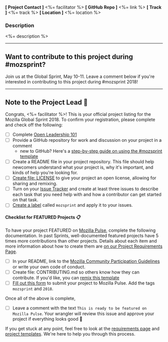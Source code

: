 <!--- Keep everything below and click 'Submit new issue'  --->

**[ Project Contact ]** <%= facilitator %>
**[ GitHub Repo ]** <%= link %>
**[ Track ]** <%= track %>
**[ Location ]** <%= location %>

### Description
<%= description %>
***

## Want to contribute to this project during #mozsprint?
Join us at the Global Sprint, May 10-11. Leave a comment below if you're interested in contributing to this project during #mozsprint 2018!

***

## Note to the Project Lead :tada:
Congrats, <%= facilitator %>! This is your official project listing for the Mozilla Global Sprint 2018. To confirm your registration, please complete and check off the following:

- [ ] Complete [Open Leadership 101](https://mozilla.teachable.com/p/open-leadership-101)
- [ ] Provide a GitHub repository for work and discussion on your project in a comment
  - new to GitHub?  Here's a [step-by-step guide on using the #mozsprint template](https://mozilla.github.io/global-sprint/project-lead/templates/)
- [ ] Create a README file in your project repository. This file should help newcomers understand what your project is, why it's important, and kinds of help you're looking for.
- [ ] [Create file: LICENSE](http://choosealicense.com/) to give your project an open license, allowing for sharing and remixing.
- [ ] Turn on your [Issue Tracker](https://mozilla.github.io/global-sprint/project-lead/templates/#4-create-issues) and create at least three issues to describe each task that you need help with and how a contributor can get started on that task.
- [ ] [Create a label](https://mozilla.github.io/global-sprint/project-lead/templates/#5-add-a-mozsprint-label) called `mozsprint` and apply it to your issues.

#### Checklist for FEATURED Projects :clipboard:
To have your project FEATURED on [Mozilla Pulse](http://mozillapulse.org/), complete the following documentation. In past Sprints, well-documented featured projects have 5 times more contributions than other projects. Details about each item and more information about how to create them are [on our Project Requirements Page](https://mozilla.github.io/global-sprint/project-lead/project-requirements/).

* [ ] In your README, link to the [Mozilla Community Participation Guidelines](https://www.mozilla.org/en-US/about/governance/policies/participation/) or write your own code of conduct.
* [ ] Create file: CONTRIBUTING.md so others know how they can contribute. If you'd like, you can [remix this template](https://github.com/acabunoc/mozsprint-repo-template/blob/master/CONTRIBUTING.md)
* [ ] [Fill out this form](https://www.mozillapulse.org/add) to submit your project to Mozilla Pulse. Add the tags `mozsprint` and `2018`.

Once all of the above is complete,
- [ ] Leave a comment with the text `This is ready to be featured on Mozilla Pulse`. Your wrangler will review this issue and approve your project if everything looks good :balloon:

If you get stuck at any point, feel free to look at the [requirements page](https://mozilla.github.io/global-sprint/project-lead/project-requirements/) and [project templates](https://mozilla.github.io/global-sprint/project-lead/templates/). We're here to help you through this process.